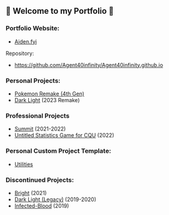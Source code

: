 ## 🖤 Welcome to my Portfolio 🖤

### Portfolio Website:

- [Aiden.fyi](http://aiden.fyi/) 

Repository: 
- https://github.com/Agent40infinity/Agent40infinity.github.io

### Personal Projects:
- [Pokemon Remake (4th Gen)](https://github.com/Agent40infinity/Pokemon-4th-Gen-Remake)
- [Dark Light](https://github.com/Agent40infinity/Dark-Light) (2023 Remake)

### Professional Projects
- [Summit](https://coolevil98.itch.io/summitbuild) (2021-2022)
- [Untitled Statistics Game for CQU](https://github.com/Agent40infinity/Untitled-Statistics-Project/) (2022)

### Personal Custom Project Template:

- [Utilities](https://github.com/Agent40infinity/Utilities)

### Discontinued Projects:
- [Bright](https://github.com/Agent40infinity/Bright) (2021)
- [Dark Light (Legacy)](https://github.com/Agent40infinity/Dark-Light-Legacy) (2019-2020)
- [Infected-Blood](https://github.com/Agent40infinity/Infected-Blood) (2019)

